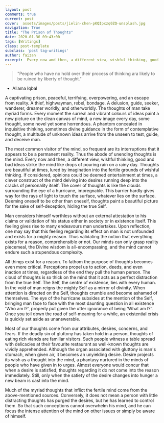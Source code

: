 ```yaml
---
layout: post
comments: true
current: post
cover:  assets/images/posts/jielin-chen-pKQIpxzq0ZQ-unsplash.jpg
navigation: True
title: "The Prison of Thoughts"
date: 2020-01-30 09:43:00
tags: [Writings]
class: post-template
subclass: 'post tag-writings'
author: faizan
excerpt:  Every now and then, a different view, wishful thinking, good and bad ideas strike the mind like drops of pouring rain on a rainy day.
---
```

> "People who have no hold over their process of thinking ara likely to be ruined by liberty of thought."

- Allama Iqbal

A captivating prison, peaceful, terrifying, overpowering, and an escape from reality. A thief, highwayman, rebel, bondage. A delusion, guide, seeker, wanderer, dreamer worldly, and otherworldly. The thoughts of man take myriad forms. Every moment the surreal and vibrant colours of ideas paint a new picture on the clean canvas of mind, a new image every day, some thought, some novel yet some horrendous. A phantom concealed in inquisitive thinking, sometimes divine guidance in the form of contemplative thought, a multitude of unknown ideas arrive from the unseen to test, guide, and deceive man.

The most common visitor of the mind, so frequent are its interruptions that it appears to be a permanent reality. Thus the abode of unending thoughts is the mind. Every now and then, a different view, wishful thinking, good and bad ideas strike the mind like drops of pouring rain on a rainy day. Thoughts are beautiful at times, lured by imagination into the fertile grounds of wishful thinking. If considered, opinions could be deemed entertainment at times, a clever construct of the mind delving into desires running deep into the cracks of personality itself. The cover of thoughts is like the clouds surrounding the eye of a hurricane, impregnable. This barrier hardly gives way for the rays of light to touch the surface, whatever lies on the surface. Deeming oneself to be other than oneself, thoughts paint a beautiful picture for the sake of self-deception, hiding the true Self. 

Man considers himself worthless without an external attestation to his claims or validation of his status either in society or in existence itself. This feeling gives rise to many endeavours man undertakes. Upon reflection, one may say that this feeling regarding its effect on man is not unfounded and exists for a mighty reason. Thus validating the notion that everything exists for a reason, comprehensible or not. Our minds can only grasp reality piecemeal, the Divine wisdom is all-encompassing, and the mind cannot endure such a stupendous complexity. 

All things exist for a reason. To fathom the purpose of thoughts becomes even more critical. Perceptions propel us to action, deeds, and even inaction at times, regardless of the end they pull the human person. The cloud of thoughts is so thick on the mind that it acts as a perfect distraction from the true Self. The Self, the centre of existence, lies with every human. In the void of man reigns the mighty Self as a mirror of divinity. When attention is directed on the Self, thoughts crumble and become ashamed of themselves. The eye of the hurricane subsides at the mention of the Self, bringing man face to face with the most daunting question in all existence 'Who am I?', properly put given the utter ignorance of being 'What am I?'. Once you toil down the road of self-meaning for a while, an existential crisis is quickly set aside as unanswerable.

Most of our thoughts come from our attributes, desires, concerns, and fears. If the deadly sin of gluttony has taken hold in a person, thoughts of eating rich viands are familiar visitors. Such people witness a table spread with delicacies at their favourite restaurant as well-known thoughts are vividly apprehended. Although the organ associated with gluttony is man's stomach, when given air, it becomes an unyielding desire. Desire projects its wish as a thought into the mind, a phantasy nurtured in the minds of people who have given in to urges. Almost everyone would concur that when a desire is satisfied, thoughts regarding it do not come into the reason immediately. Still, only when the satiety of the desire changes into hunger a new beam is cast into the mind.

Much of the myriad thoughts that inflict the fertile mind come from the above-mentioned sources. Conversely, it does not mean a person with little distracting thoughts has purged the desires, but he has learned to control them. So that such conceptions cannot overwhelm his mind, and he can focus the intense attention of the mind on other issues or simply be aware of himself.